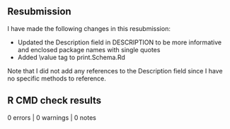 ## Resubmission
I have made the following changes in this resubmission:

- Updated the Description field in DESCRIPTION to be more informative and enclosed package names with single quotes
- Added \value tag to print.Schema.Rd

Note that I did not add any references to the Description field since I have no specific methods to reference.

## R CMD check results

0 errors | 0 warnings | 0 notes
